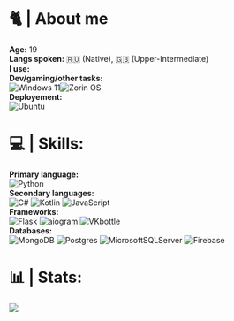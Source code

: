 # 🐈 | About me
<b>Age:</b> 19<br>
<b>Langs spoken:</b> 🇷🇺 (Native), 🇬🇧 (Upper-Intermediate)<br>
<b>I use:</b><br>
<b>Dev/gaming/other tasks:</b><br> ![Windows 11](https://img.shields.io/badge/Windows%2010-%230079d5.svg?style=for-the-badge&logo=Windows%2011&logoColor=white)![Zorin OS](https://img.shields.io/badge/-Zorin%20OS-%2310AAEB?style=for-the-badge&logo=zorin&logoColor=white)<br>
<b>Deployement:</b> <br>![Ubuntu](https://img.shields.io/badge/Ubuntu-E95420?style=for-the-badge&logo=ubuntu&logoColor=white)

# 💻 | Skills:
<b>Primary language:</b><br>
![Python](https://img.shields.io/badge/python-3670A0?style=for-the-badge&logo=python&logoColor=ffdd54) <br>
<b>Secondary languages:</b><br>
![C#](https://img.shields.io/badge/c%23-%23239120.svg?style=for-the-badge&logo=csharp&logoColor=white) ![Kotlin](https://img.shields.io/badge/kotlin-%237F52FF.svg?style=for-the-badge&logo=kotlin&logoColor=white&color=7f52ff) ![JavaScript](https://img.shields.io/badge/javascript-%23323330.svg?style=for-the-badge&logo=javascript&logoColor=%23F7DF1E) <br>
<b>Frameworks:</b><br>
![Flask](https://img.shields.io/badge/flask-%23000.svg?style=for-the-badge&logo=flask&logoColor=white) ![aiogram](https://img.shields.io/badge/Aiogram-2CA5E0?style=for-the-badge&logo=telegram&logoColor=white2196f3) ![VKbottle](https://img.shields.io/badge/Vk_bottle-000000?style=for-the-badge&logo=VK&logoColor=white)<br>
<b>Databases:</b><br>
![MongoDB](https://img.shields.io/badge/MongoDB-%234ea94b.svg?style=for-the-badge&logo=mongodb&logoColor=white) ![Postgres](https://img.shields.io/badge/postgres-%23316192.svg?style=for-the-badge&logo=postgresql&logoColor=white) ![MicrosoftSQLServer](https://img.shields.io/badge/MS%20SQL%20Server-CC2927?style=for-the-badge&logo=microsoft%20sql%20server&logoColor=white) ![Firebase](https://img.shields.io/badge/firebase-%23039BE5.svg?style=for-the-badge&logo=firebase)

# 📊 | Stats:
![](https://github-readme-stats.vercel.app/api/top-langs/?username=yuowu&theme=buefy&hide_border=false&include_all_commits=true&count_private=true&layout=compact)

